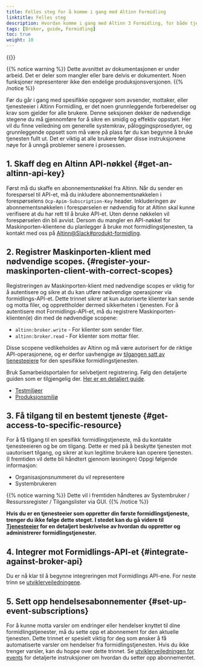 ```yaml
---
title: Felles steg for å komme i gang med Altinn Formidling
linktitle: Felles steg
description: Hvordan komme i gang med Altinn 3 Formidling, for både tjenesteeiere, avsendere og mottakere
tags: [Broker, guide, Formidling]
toc: true
weight: 10
---
```


{{<children />}}

{{% notice warning  %}}
Dette avsnittet av dokumentasjonen er under arbeid.
Det er deler som mangler eller bare delvis er dokumentert.
Noen funksjoner representerer ikke den endelige produksjonsversjonen.
{{% /notice %}}

Før du går i gang med spesifikke oppgaver som avsender, mottaker, eller tjenesteeier i Altinn Formidling, er det noen grunnleggende forberedelser og krav som gjelder for alle brukere. Denne seksjonen dekker de nødvendige stegene du må gjennomføre for å sikre en smidig og effektiv oppstart. Her vil du finne veiledning om generelle systemkrav, påloggingsprosedyrer, og grunnleggende oppsett som må være på plass før du kan begynne å bruke tjenesten fullt ut. Det er viktig at alle brukere følger disse instruksjonene nøye for å unngå problemer senere i prosessen.

## 1. Skaff deg en Altinn API-nøkkel {#get-an-altinn-api-key}

Først må du skaffe en abonnementsnøkkel fra Altinn. Når du sender en forespørsel til API-et, må du inkludere abonnementsnøkkelen i forespørselens `Ocp-Apim-Subscription-Key` header. Inkluderingen av abonnementsnøkkelen i forespørselen er nødvendig for at Altinn skal kunne verifisere at du har rett til å bruke API-et. Uten denne nøkkelen vil forespørselen din bli avvist. Dersom du mangler en API-nøkkel for Maskinporten-klientene du planlegger å bruke mot formidlingstjenesten, ta kontakt med oss på [Altinn@Slack#produkt-formidling](https://join.slack.com/t/altinn/shared_invite/zt-7c77c9si-ZnMFwGNtab1aFdC6H_vwog).

## 2. Registrer Maskinporten-klient med nødvendige scopes. {#register-your-maskinporten-client-with-correct-scopes}

Registreringen av Maskinporten-klient med nødvendige scopes er viktig for å autentisere og sikre at du kan utføre nødvendige operasjoner via formidlings-API-et. Dette trinnet sikrer at kun autoriserte klienter kan sende og motta filer, og opprettholder dermed sikkerheten i tjenesten.
For å autentisere mot Formidlings-API-et, må du registrere Maskinporten-klienten(e) din med de nødvendige scopene:

- `altinn:broker.write` - For klienter som sender filer.
- `altinn:broker.read` - For klienter som mottar filer.

Disse scopene vedlikeholdes av Altinn og må være autorisert for de riktige API-operasjonene, og er derfor uavhengige av [tilgangen satt av tjenesteeiere](../service-owner#register-a-resource-in-altinn-resource-registry) for den spesifikke formidlingstjenesten.

Bruk Samarbeidsportalen for selvbetjent registrering. Følg den detaljerte guiden som er tilgjengelig der. [Her er en detaljert guide](https://docs.digdir.no/docs/Maskinporten/maskinporten_sjolvbetjening_web#selvbetjening-som-api-konsument).

- [Testmiljøer](https://sjolvbetjening.test.samarbeid.digdir.no/)
- [Produksjonsmiljø](https://sjolvbetjening.samarbeid.digdir.no/)

## 3. Få tilgang til en bestemt tjeneste {#get-access-to-specific-resource}

For å få tilgang til en spesifikk formidlingstjeneste, må du kontakte tjenesteeieren og be om tilgang. Dette er med på å beskytte tjenesten mot uautorisert tilgang, og sikrer at kun legitime brukere kan operere tjenesten. (I fremtiden vil dette bli håndtert gjennom løsningen)
Oppgi følgende informasjon:

- Organisasjonsnummeret du vil representere
- Systembrukeren

{{% notice warning  %}}
Dette vil i fremtiden håndteres av Systembruker / Ressurssregister / Tilgangslister via GUI.
{{% /notice %}}

**Hvis du er en tjenesteeier som oppretter din første formidlingstjeneste, trenger du ikke følge dette steget. I stedet kan du gå videre til [Tjenesteeier](../service-owner/) for en detaljert beskrivelse av hvordan du oppretter og administrerer formidlingstjenester.**

## 4. Integrer mot Formidlings-API-et {#integrate-against-broker-api}

Du er nå klar til å begynne integreringen mot Formidlings API-ene. For neste trinn se [utviklerveiledningene](../developer-guides/).

## 5. Sett opp hendelsesabonnementer {#set-up-event-subscriptions}

For å kunne motta varsler om endringer eller hendelser knyttet til dine formidlingstjenester, må du sette opp et abonnement for den aktuelle tjenesten.
Dette trinnet er spesielt viktig for deg som ønsker å få automatiserte varsler om hendelser fra formidlingstjenesten. Hvis du ikke trenger varsler, kan du hoppe over dette trinnet.
Se [utviklerveiledningen for events](../developer-guides/events) for detaljerte instruksjoner om hvordan du setter opp abonnementet.
